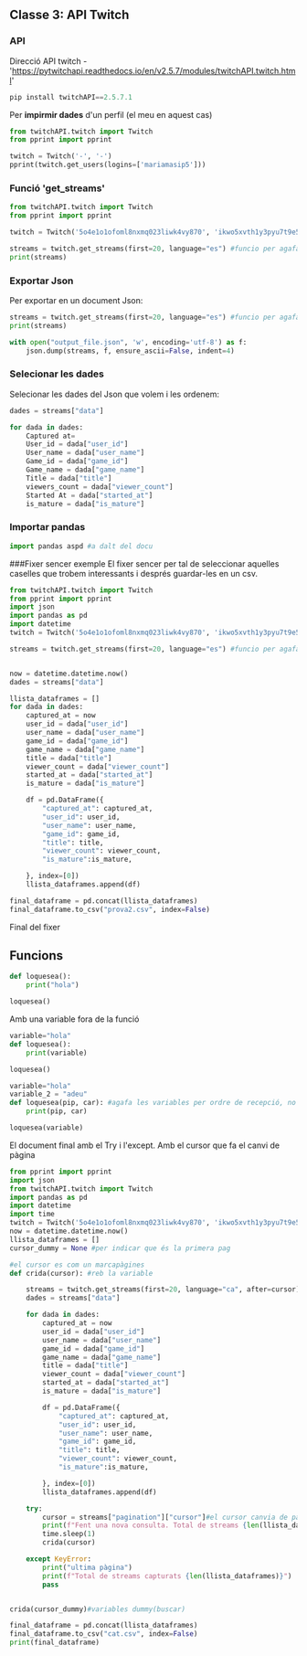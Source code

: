 ## Classe 3: API Twitch

### API
Direcció API twitch -  'https://pytwitchapi.readthedocs.io/en/v2.5.7/modules/twitchAPI.twitch.html'
```Python
pip install twitchAPI==2.5.7.1
```
Per **impirmir dades** d'un perfil (el meu en aquest cas)
```Python
from twitchAPI.twitch import Twitch
from pprint import pprint

twitch = Twitch('-', '-')
pprint(twitch.get_users(logins=['mariamasip5']))
```
### Funció 'get_streams'
```Python
from twitchAPI.twitch import Twitch
from pprint import pprint

twitch = Twitch('5o4e1o1ofoml8nxmq023liwk4vy870', 'ikwo5xvth1y3pyu7t9e5r0z8lvs0xi')

streams = twitch.get_streams(first=20, language="es") #funcio per agafar streams
print(streams)
```

### Exportar Json
Per exportar en un document Json:
```Python
streams = twitch.get_streams(first=20, language="es") #funcio per agafar streams
print(streams)

with open("output_file.json", 'w', encoding='utf-8') as f:
    json.dump(streams, f, ensure_ascii=False, indent=4)
```  
    
### Selecionar les dades 
Selecionar les dades del Json que volem i les ordenem:
```Python
dades = streams["data"]

for dada in dades:
    Captured at=
    User_id = dada["user_id"]
    User_name = dada["user_name"]
    Game_id = dada["game_id"]
    Game_name = dada["game_name"]
    Title = dada["title"]
    viewers_count = dada["viewer_count"]
    Started At = dada["started_at"]
    is_mature = dada["is_mature"]
```
### Importar pandas
```Python
import pandas aspd #a dalt del docu
```

###Fixer sencer exemple
El fixer sencer per tal de seleccionar aquelles caselles que trobem interessants i després guardar-les en un csv.
```Python
from twitchAPI.twitch import Twitch
from pprint import pprint
import json
import pandas as pd
import datetime
twitch = Twitch('5o4e1o1ofoml8nxmq023liwk4vy870', 'ikwo5xvth1y3pyu7t9e5r0z8lvs0xi')

streams = twitch.get_streams(first=20, language="es") #funcio per agafar streams


now = datetime.datetime.now()
dades = streams["data"]

llista_dataframes = []
for dada in dades:
    captured_at = now
    user_id = dada["user_id"]
    user_name = dada["user_name"]
    game_id = dada["game_id"]
    game_name = dada["game_name"]
    title = dada["title"]
    viewer_count = dada["viewer_count"]
    started_at = dada["started_at"]
    is_mature = dada["is_mature"]

    df = pd.DataFrame({
        "captured_at": captured_at,
        "user_id": user_id,
        "user_name": user_name,
        "game_id": game_id,
        "title": title,
        "viewer_count": viewer_count,
        "is_mature":is_mature,

    }, index=[0])
    llista_dataframes.append(df)

final_dataframe = pd.concat(llista_dataframes)
final_dataframe.to_csv("prova2.csv", index=False)
```
Final del fixer

## Funcions
```Python
def loquesea():
    print("hola")

loquesea()
```

Amb una variable fora de la funció
```Python
variable="hola"
def loquesea():
    print(variable)

loquesea()
```
```Python
variable="hola"
variable_2 = "adeu"
def loquesea(pip, car): #agafa les variables per ordre de recepció, no importa en nom en la invocació
    print(pip, car)

loquesea(variable)
```

El document final amb el Try i l'except. Amb el cursor que fa el canvi de pàgina
```Python
from pprint import pprint
import json
from twitchAPI.twitch import Twitch
import pandas as pd
import datetime
import time
twitch = Twitch('5o4e1o1ofoml8nxmq023liwk4vy870', 'ikwo5xvth1y3pyu7t9e5r0z8lvs0xi')
now = datetime.datetime.now()
llista_dataframes = []
cursor_dummy = None #per indicar que és la primera pag

#el cursor es com un marcapàgines
def crida(cursor): #reb la variable

    streams = twitch.get_streams(first=20, language="ca", after=cursor) #funcio per agafar streams seleccionem quantes en volem i l'idioma
    dades = streams["data"]

    for dada in dades:
        captured_at = now
        user_id = dada["user_id"]
        user_name = dada["user_name"]
        game_id = dada["game_id"]
        game_name = dada["game_name"]
        title = dada["title"]
        viewer_count = dada["viewer_count"]
        started_at = dada["started_at"]
        is_mature = dada["is_mature"]

        df = pd.DataFrame({
            "captured_at": captured_at,
            "user_id": user_id,
            "user_name": user_name,
            "game_id": game_id,
            "title": title,
            "viewer_count": viewer_count,
            "is_mature":is_mature,

        }, index=[0])
        llista_dataframes.append(df)

    try:
        cursor = streams["pagination"]["cursor"]#el cursor canvia de pàgina
        print(f"Fent una nova consulta. Total de streams {len(llista_dataframes)}")
        time.sleep(1)
        crida(cursor)

    except KeyError:
        print("ultima pàgina")
        print(f"Total de streams capturats {len(llista_dataframes)}")
        pass


crida(cursor_dummy)#variables dummy(buscar)

final_dataframe = pd.concat(llista_dataframes)
final_dataframe.to_csv("cat.csv", index=False)
print(final_dataframe)
```




